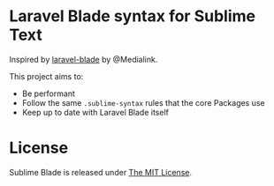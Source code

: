 # Laravel Blade syntax for Sublime Text

Inspired by [laravel-blade](https://github.com/Medalink/laravel-blade) by @Medialink.

This project aims to:

- Be performant
- Follow the same `.sublime-syntax` rules that the core Packages use
- Keep up to date with Laravel Blade itself

# License

Sublime Blade is released under [The MIT License](/LICENSE).
